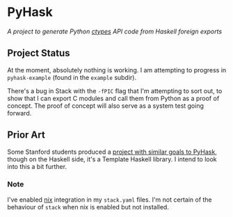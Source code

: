 # PyHask

*A project to generate Python [ctypes]() API code from Haskell foreign exports*

## Project Status

At the moment, absolutely nothing is working. I am attempting to progress in `pyhask-example` (found in the `example` subdir).

There's a bug in Stack with  the `-fPIC` flag that I'm attempting to sort out, to show that I can export C modules and call them from Python as a proof of concept. The proof of concept will also serve as a system test going forward.

## Prior Art

Some Stanford students produced a [project with similar goals to PyHask](https://github.com/ddfisher/HaPy), though on the Haskell side, it's a Template Haskell library. I intend to look into this a bit further.


### Note

I've enabled [nix](https://nixos.org/nix/) integration in my `stack.yaml` files. I'm not certain of the behaviour of `stack` when nix is enabled but not installed. 